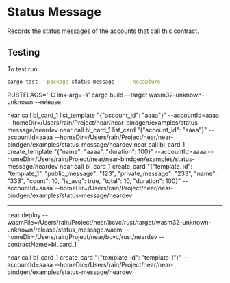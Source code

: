 # Status Message

Records the status messages of the accounts that call this contract.

## Testing
To test run:
```bash
cargo test --package status-message -- --nocapture
```

RUSTFLAGS='-C link-arg=-s' cargo build --target wasm32-unknown-unknown --release


near call bl_card_1 list_template "{\"account_id\": \"aaaa\"}" --accountId=aaaa --homeDir=/Users/rain/Project/near/near-bindgen/examples/status-message/neardev
near call bl_card_1 list_card "{\"account_id\": \"aaaa\"}" --accountId=aaaa --homeDir=/Users/rain/Project/near/near-bindgen/examples/status-message/neardev
near call bl_card_1 create_template "{\"name\": \"aaaa\", \"duration\": 100}" --accountId=aaaa --homeDir=/Users/rain/Project/near/near-bindgen/examples/status-message/neardev
near call bl_card_1 create_card "{\"template_id\": \"template_1\", \"public_message\": \"123\", \"private_message\": \"233\", \"name\": \"333\", \"count\": 10, \"is_avg\": true, \"total\": 10, \"duration\": 100}" --accountId=aaaa --homeDir=/Users/rain/Project/near/near-bindgen/examples/status-message/neardev


----------
near deploy --wasmFile=/Users/rain/Project/near/bcvc/rust/target/wasm32-unknown-unknown/release/status_message.wasm --homeDir=/Users/rain/Project/near/bcvc/rust/neardev --contractName=bl_card_1


near call bl_card_1 create_card "{\"template_id\": \"template_1\"}" --accountId=aaaa --homeDir=/Users/rain/Project/near/near-bindgen/examples/status-message/neardev